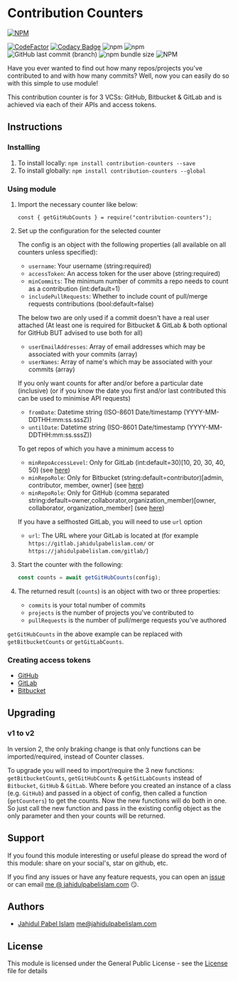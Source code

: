 # Contribution Counters

[![NPM](https://nodei.co/npm/contribution-counters.png?downloads=true&downloadRank=true&stars=true)](https://npmjs.org/package/contribution-counters)

[![CodeFactor](https://www.codefactor.io/repository/github/jahidulpabelislam/contribution-counters/badge?style=flat-square)](https://www.codefactor.io/repository/github/jahidulpabelislam/contribution-counters)
[![Codacy Badge](https://app.codacy.com/project/badge/Grade/f0650e656bae4ca1ba9e9c2809b77991)](https://www.codacy.com/gh/jahidulpabelislam/contribution-counters/dashboard?utm_source=github.com&amp;utm_medium=referral&amp;utm_content=jahidulpabelislam/contribution-counters&amp;utm_campaign=Badge_Grade)
![npm](https://img.shields.io/npm/v/contribution-counters.svg)
![npm](https://img.shields.io/npm/dm/contribution-counters.svg)
![GitHub last commit (branch)](https://img.shields.io/github/last-commit/jahidulpabelislam/contribution-counters/2.x.svg?label=last%20activity)
![npm bundle size](https://img.shields.io/bundlephobia/min/contribution-counters.svg)
![NPM](https://img.shields.io/npm/l/contribution-counters.svg)

Have you ever wanted to find out how many repos/projects you've contributed to and with how many commits?
Well, now you can easily do so with this simple to use module!

This contribution counter is for 3 VCSs: GitHub, Bitbucket &amp; GitLab and is achieved via each of their APIs and access tokens.

## Instructions

### Installing

1.  To install locally: `npm install contribution-counters --save`
2.  To install globally: `npm install contribution-counters --global`

### Using module

1.  Import the necessary counter like below:

    `const { getGitHubCounts } = require("contribution-counters");`

2.  Set up the configuration for the selected counter

    The config is an object with the following properties (all available on all counters unless specified):

    - `username`: Your username (string:required)
    - `accessToken`: An access token for the user above (string:required)
    - `minCommits`: The minimum number of commits a repo needs to count as a contribution (int:default=1)
    - `includePullRequests`: Whether to include count of pull/merge requests contributions (bool:default=false)

    The below two are only used if a commit doesn't have a real user attached (At least one is required for Bitbucket & GitLab & both optional for GitHub BUT advised to use both for all)

    -   `userEmailAddresses`: Array of email addresses which may be associated with your commits (array)
    -   `userNames`: Array of name's which may be associated with your commits (array)

    If you only want counts for after and/or before a particular date (inclusive) (or if you know the date you first and/or last contributed this can be used to minimise API requests)

    -   `fromDate`: Datetime string (ISO-8601 Date/timestamp (YYYY-MM-DDTHH:mm:ss.sssZ))
    -   `untilDate`: Datetime string (ISO-8601 Date/timestamp (YYYY-MM-DDTHH:mm:ss.sssZ))

    To get repos of which you have a minimum access to

    -   `minRepoAccessLevel`: Only for GitLab (int:default=30)\[10, 20, 30, 40, 50] (see [here](https://docs.gitlab.com/ee/api/members.html))
    -   `minRepoRole`: Only for Bitbucket (string:default=contributor)\[admin, contributor, member, owner] (see [here](https://developer.atlassian.com/bitbucket/api/2/reference/resource/repositories/%7Busername%7D))
    -   `minRepoRole`: Only for GitHub (comma separated string:default=owner,collaborator,organization_member)\[owner, collaborator, organization_member] (see [here](https://developer.github.com/v3/repos/#parameters))

    If you have a selfhosted GitLab, you will need to use `url` option
    
    -   `url`: The URL where your GitLab is located at (for example `https://gitlab.jahidulpabelislam.com/` or `https://jahidulpabelislam.com/gitlab/`)

3.  Start the counter with the following:

    ```javascript
    const counts = await getGitHubCounts(config);
    ```

4.  The returned result (`counts`) is an object with two or three properties:

    - `commits` is your total number of commits
    - `projects` is the number of projects you've contributed to
    - `pullRequests` is the number of pull/merge requests you've authored

`getGitHubCounts` in the above example can be replaced with `getBitbucketCounts` or `getGitLabCounts`.

### Creating access tokens

-   [GitHub](https://help.github.com/en/articles/creating-a-personal-access-token-for-the-command-line)
-   [GitLab](https://docs.gitlab.com/ee/user/profile/personal_access_tokens.html#creating-a-personal-access-token)
-   [Bitbucket](https://confluence.atlassian.com/bitbucketserver/personal-access-tokens-939515499.html)

## Upgrading

### v1 to v2

In version 2, the only braking change is that only functions can be imported/required, instead of Counter classes.

To upgrade you will need to import/require the 3 new functions: `getBitbucketCounts`, `getGitHubCounts` &amp; `getGitLabCounts` instead of `Bitbucket`, `GitHub` &amp; `GitLab`.
Where before you created an instance of a class (e.g. `GitHub`) and passed in a object of config, then called a function (`getCounters`) to get the counts.
Now the new functions will do both in one. So just call the new function and pass in the existing config object as the only parameter and then your counts will be returned.

## Support

If you found this module interesting or useful please do spread the word of this module: share on your social's, star on github, etc.

If you find any issues or have any feature requests, you can open an [issue](https://github.com/jahidulpabelislam/contribution-counters/issues) or can email [me @ jahidulpabelislam.com](mailto:me@jahidulpabelislam.com) :smirk:.

## Authors

-   [Jahidul Pabel Islam](https://jahidulpabelislam.com/) [<me@jahidulpabelislam.com>](mailto:me@jahidulpabelislam.com)

## License

This module is licensed under the General Public License - see the [License](LICENSE.md) file for details
